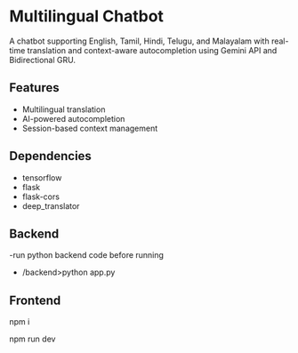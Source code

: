 # Multilingual Chatbot

A chatbot supporting English, Tamil, Hindi, Telugu, and Malayalam with real-time translation and context-aware autocompletion using Gemini API and Bidirectional GRU.

## Features
- Multilingual translation
- AI-powered autocompletion
- Session-based context management

## Dependencies
- tensorflow
- flask
- flask-cors
- deep_translator

## Backend
-run python backend code before running
- /backend>python app.py


## Frontend
npm i

npm run dev





